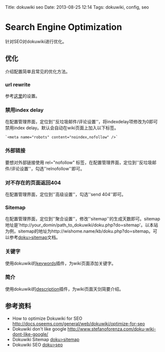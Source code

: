 Title: dokuwiki seo
Date: 2013-08-25 12:14
Tags: dokuwiki, config, seo

# Search Engine Optimization

针对SEO对dokuwiki进行优化。
## 优化

介绍配置简单且常见的优化方法。
### url rewrite

参考[这里](/tips/build_linux_host#dokuwiki_rewrite配置)的设置。
### 禁用index delay

在配置管理界面，定位到''反垃圾邮件/评论设置''，将indexdelay项修改为0即可禁用index delay。默认会自动在wiki页面上加入以下标签。

	`<meta name="robots" content="noindex,nofollow" />` 

### 外部链接

要想对外部链接使用 rel="nofollow" 标签，在配置管理界面，定位到''反垃圾邮件/评论设置''，勾选''relnofollow''即可。
### 对不存在的页面返回404

在配置管理界面，定位到''高级设置''，勾选''send 404''即可。
### Sitemap

在配置管理界面，定位到''聚合设置''，修改''sitemap''的生成天数即可。sitemap地址是'http://your_domin/path_to_dokuwiki/doku.php?do=sitemap'。以本站为例，sitemap的地址为http://wishome.name/kb/doku.php?do=sitemap。可以参考[doku>sitemap](doku>sitemap)文档。
### 关键字

使用dokuwiki的[keywords](doku>plugin/keywords)插件，为wiki页面添加关键字。
### 简介

使用dokuwiki的[description](doku>plugin/description)插件，为wiki页面天剑简要介绍。


## 参考资料

*  How to optimize Dokuwiki for SEO http://docs.oseems.com/general/web/dokuwiki/optimize-for-seo
*  Dokuwiki don't like google http://www.stefanoforenza.com/doku-wiki-dont-like-google/
*  Dokuwiki Sitemap [doku>sitemap](doku>sitemap)
*  Dokuwiki SEO [doku>seo](doku>seo)

